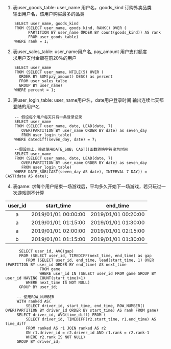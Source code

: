 1. 表user_goods_table: user_name 用户名，goods_kind 订购外卖品类  
   输出用户名，该用户购买最多的品类  
```
    SELECT user_name, goods_kind  
    FROM (SELECT user_name, goods_kind, RANK() OVER (  
          PARTITION BY user_name ORDER BY count(goods_kind)) AS rank  
          FROM user_goods_table)  
    WHERE rank = 1;   
```

2. 表user_sales_table: user_name用户名, pay_amount 用户支付额度  
    求用户支付金额在前20%的用户
```
    SELECT user_name 
    FROM (SELECT user_name, NTILE(5) OVER (
      ORDER BY SUM(pay_amount) DESC) as percent
      FROM user_sales_talbe
      GROUP BY user_name)
    WHERE percent = 1;
```

3. 表user_login_table: user_name用户名，date用户登录时间
    输出连续七天都登陆的用户名
```
    -- 假设每个用户每天只有一条登录记录
    SELECT user_name 
    FROM (SELECT user_name, date, LEAD(date, 7) 
       OVER(PARTITION BY user_name ORDER BY date) as seven_day
       FROM user_login_table)
    WHERE datediff(seven_day, date) = 7;
```
```
    --假设同上，筛选使用DATE_SUB; CAST()函数转换字符串为时间
    SELECT user_name 
    FROM (SELECT user_name, date, LEAD(date, 7) 
       OVER(PARTITION BY user_name ORDER BY date) as seven_day
       FROM user_login_table)
    WHERE DATE_SUB(CAST(seven_day AS date), INTERVAL 7 DAY)) = CAST(date AS date);
```

4. 表game: 求每个用户结束一场游戏后，平均多久开始下一场游戏，若只玩过一次游戏则不计算

|user_id|start_time|end_time|  
|:---:|:---:|:---:|  
|a|2019/01/01 00:00:00|2019/01/01 00:20:00|
|a|2019/01/01 01:15:00|2019/01/01 01:30:00|
|a|2019/01/01 02:00:00|2019/01/01 02:15:00
|b|2019/01/01 01:15:00|2019/01/01 01:30:00|

```
      SELECT user_id, AVG(gap)
      FROM (SELECT user_id, TIMEDIFF(next_time, end_time) as gap
         FROM (SELECT user_id, end_time, lead(start_time, 1) OVER (PARTITION BY user_id ORDER BY end_time) AS next_time
               FROM game
               WHERE user_id IN (SELECT user_id FROM game GROUP BY user_id HAVING COUNT(start_time)>1)
         WHERE next_time IS NOT NULL)
      GROUP BY user_id; 
```
```
     -- 使用ROW_NUMBER
     WITH ranked AS(
         SELECT driver_id, start_time, end_time, ROW_NUMBER() OVER(PARTITION BY driver_id ORDER BY start_time) AS rank FROM game)
     SELECT driver_id, AVG(time_diff) FROM (
         SELECT driver_id, TIMEDIFF(r2.start_time, r1.end_time) AS time_diff
         FROM ranked AS r1 JOIN ranked AS r2
         ON r1.driver_id = r2.driver_id AND r1.rank = r2.rank-1
         WHERE r2.rank IS NOT NULL)
     GROUP BY driver_id;
```
